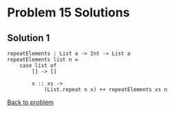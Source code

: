 # Problem 15 Solutions

## Solution 1
```
repeatElements : List a -> Int -> List a
repeatElements list n =
    case list of 
        [] -> []
        
        x :: xs -> 
            (List.repeat n x) ++ repeatElements xs n
```

[Back to problem](problem_15.md)